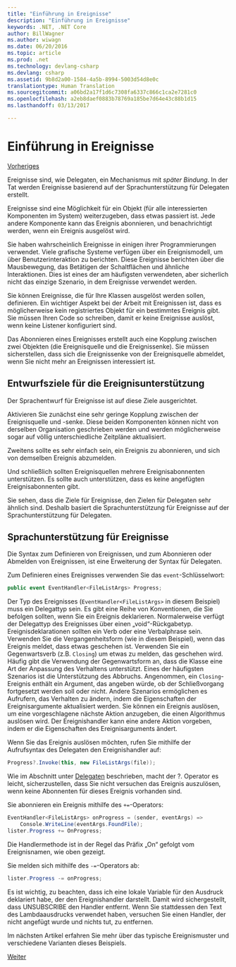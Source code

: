 ```yaml
---
title: "Einführung in Ereignisse"
description: "Einführung in Ereignisse"
keywords: .NET, .NET Core
author: BillWagner
ms.author: wiwagn
ms.date: 06/20/2016
ms.topic: article
ms.prod: .net
ms.technology: devlang-csharp
ms.devlang: csharp
ms.assetid: 9b8d2a00-1584-4a5b-8994-5003d54d8e0c
translationtype: Human Translation
ms.sourcegitcommit: a06bd2a17f1d6c7308fa6337c866c1ca2e7281c0
ms.openlocfilehash: a2eb8daef0883b78769a185be7d64e43c88b1d15
ms.lasthandoff: 03/13/2017

---
```


# <a name="introduction-to-events"></a>Einführung in Ereignisse

[Vorheriges](delegates-patterns.md)

Ereignisse sind, wie Delegaten, ein Mechanismus mit *später Bindung*. In der Tat werden Ereignisse basierend auf der Sprachunterstützung für Delegaten erstellt.

Ereignisse sind eine Möglichkeit für ein Objekt (für alle interessierten Komponenten im System) weiterzugeben, dass etwas passiert ist. Jede andere Komponente kann das Ereignis abonnieren, und benachrichtigt werden, wenn ein Ereignis ausgelöst wird.

Sie haben wahrscheinlich Ereignisse in einigen ihrer Programmierungen verwendet. Viele grafische Systeme verfügen über ein Ereignismodell, um über Benutzerinteraktion zu berichten. Diese Ereignisse berichten über die Mausbewegung, das Betätigen der Schaltflächen und ähnliche Interaktionen. Dies ist eines der am häufigsten verwendeten, aber sicherlich nicht das einzige Szenario, in dem Ereignisse verwendet werden.

Sie können Ereignisse, die für Ihre Klassen ausgelöst werden sollen, definieren. Ein wichtiger Aspekt bei der Arbeit mit Ereignissen ist, dass es möglicherweise kein registriertes Objekt für ein bestimmtes Ereignis gibt. Sie müssen Ihren Code so schreiben, damit er keine Ereignisse auslöst, wenn keine Listener konfiguriert sind.

Das Abonnieren eines Ereignisses erstellt auch eine Kopplung zwischen zwei Objekten (die Ereignisquelle und die Ereignissenke). Sie müssen sicherstellen, dass sich die Ereignissenke von der Ereignisquelle abmeldet, wenn Sie nicht mehr an Ereignissen interessiert ist.

## <a name="design-goals-for-event-support"></a>Entwurfsziele für die Ereignisunterstützung

Der Sprachentwurf für Ereignisse ist auf diese Ziele ausgerichtet.

Aktivieren Sie zunächst eine sehr geringe Kopplung zwischen der Ereignisquelle und -senke. Diese beiden Komponenten können nicht von derselben Organisation geschrieben werden und werden möglicherweise sogar auf völlig unterschiedliche Zeitpläne aktualisiert.

Zweitens sollte es sehr einfach sein, ein Ereignis zu abonnieren, und sich von demselben Ereignis abzumelden.

Und schließlich sollten Ereignisquellen mehrere Ereignisabonnenten unterstützen. Es sollte auch unterstützen, dass es keine angefügten Ereignisabonnenten gibt.

Sie sehen, dass die Ziele für Ereignisse, den Zielen für Delegaten sehr ähnlich sind.
Deshalb basiert die Sprachunterstützung für Ereignisse auf der Sprachunterstützung für Delegaten.

## <a name="language-support-for-events"></a>Sprachunterstützung für Ereignisse

Die Syntax zum Definieren von Ereignissen, und zum Abonnieren oder Abmelden von Ereignissen, ist eine Erweiterung der Syntax für Delegaten.

Zum Definieren eines Ereignisses verwenden Sie das `event`-Schlüsselwort:

```csharp
public event EventHandler<FileListArgs> Progress;
```

Der Typ des Ereignisses (`EventHandler<FileListArgs>` in diesem Beispiel) muss ein Delegattyp sein. Es gibt eine Reihe von Konventionen, die Sie befolgen sollten, wenn Sie ein Ereignis deklarieren. Normalerweise verfügt der Delegattyp des Ereignisses über einen „void“-Rückgabetyp.
Ereignisdeklarationen sollten ein Verb oder eine Verbalphrase sein.
Verwenden Sie die Vergangenheitsform (wie in diesem Beispiel), wenn das Ereignis meldet, dass etwas geschehen ist. Verwenden Sie ein Gegenwartsverb (z.B. `Closing`) um etwas zu melden, das geschehen wird. Häufig gibt die Verwendung der Gegenwartsform an, dass die Klasse eine Art der Anpassung des Verhaltens unterstützt. Eines der häufigsten Szenarios ist die Unterstützung des Abbruchs. Angenommen, ein `Closing`-Ereignis enthält ein Argument, das angeben würde, ob der Schließvorgang fortgesetzt werden soll oder nicht.  Andere Szenarios ermöglichen es Aufrufern, das Verhalten zu ändern, indem die Eigenschaften der Ereignisargumente aktualisiert werden. Sie können ein Ereignis auslösen, um eine vorgeschlagene nächste Aktion anzugeben, die einen Algorithmus auslösen wird. Der Ereignishandler kann eine andere Aktion vorgeben, indem er die Eigenschaften des Ereignisarguments ändert.

Wenn Sie das Ereignis auslösen möchten, rufen Sie mithilfe der Aufrufsyntax des Delegaten den Ereignishandler auf:

```csharp
Progress?.Invoke(this, new FileListArgs(file));
```

Wie im Abschnitt unter [Delegaten](delegates-patterns.md) beschrieben, macht der ?.
Operator es leicht, sicherzustellen, dass Sie nicht versuchen das Ereignis auszulösen, wenn keine Abonnenten für dieses Ereignis vorhanden sind.
 
Sie abonnieren ein Ereignis mithilfe des `+=`-Operators:

```csharp
EventHandler<FileListArgs> onProgress = (sender, eventArgs) => 
    Console.WriteLine(eventArgs.FoundFile);
lister.Progress += OnProgress;
```

Die Handlermethode ist in der Regel das Präfix „On“ gefolgt vom Ereignisnamen, wie oben gezeigt.

Sie melden sich mithilfe des `-=`-Operators ab:

```csharp
lister.Progress -= onProgress;
```

Es ist wichtig, zu beachten, dass ich eine lokale Variable für den Ausdruck deklariert habe, der den Ereignishandler darstellt. Damit wird sichergestellt, dass UNSUBSCRIBE den Handler entfernt.
Wenn Sie stattdessen den Text des Lambdaausdrucks verwendet haben, versuchen Sie einen Handler, der nicht angefügt wurde und nichts tut, zu entfernen.

Im nächsten Artikel erfahren Sie mehr über das typische Ereignismuster und verschiedene Varianten dieses Beispiels.

[Weiter](event-pattern.md)

